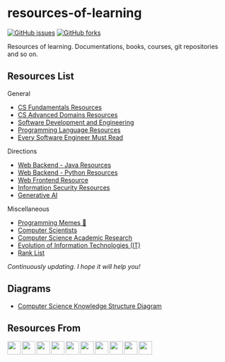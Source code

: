 # resources-of-learning

[![GitHub issues](https://img.shields.io/github/issues/tagnja/resources-of-learning)](https://github.com/tagnja/resources-of-learning/issues)
[![GitHub forks](https://img.shields.io/github/forks/tagnja/resources-of-learning)](https://github.com/tagnja/resources-of-learning/network)


Resources of learning. Documentations, books, courses, git repositories and so on.

## Resources List

General

- [CS Fundamentals Resources](%23cs-foundations.md)
- [CS Advanced Domains Resources](_cs-advanced-domains-resources.md)
- [Software Development and Engineering](_cs-software-development-and-engineering.md)
- [Programming Language Resources](/domains/programming-language-resources.md)
- [Every Software Engineer Must Read](_software-engineer-must-read.md)

Directions

- [Web Backend - Java Resources](directions/java-resources.md)
- [Web Backend - Python Resources](directions/python-resources.md)
- [Web Frontend Resource](directions/web-frontend-resources.md)
- [Information Security Resources](directions/information-security-resources.md)
- [Generative AI](domains/generative-ai.md)

Miscellaneous

- [Programming Memes 🤣](domains/programming-meme.md)
- [Computer Scientists](domains/computer-scientists.md)
- [Computer Science Academic Research](domains/computer-science-academic-research.md)
- [Evolution of Information Technologies (IT)](domains/evolution-of-information-technologies.md)
- [Rank List](domains/rank-list.md)

*Continuously updating. I hope it will help you!*

## Diagrams

- [Computer Science Knowledge Structure Diagram](diagrams/computer-science-knowledge-structure.md)

## Resources From

<img src="https://www.google.com/favicon.ico" width="30px" align="left" />
<img src="https://www.quora.com/favicon.ico" width="30px" align="left" />
<img src="https://www.zhihu.com/favicon.ico" width="30px" align="left" />
<img src="https://www.goodreads.com/favicon.ico" width="30px" align="left" />
<img src="https://www.douban.com/favicon.ico" width="30px" align="left" />
<img src="https://www.amazon.com/favicon.ico" width="30px" align="left" />
<img src="https://www.github.com/favicon.ico" width="30px"  align="left" />
<img src="https://www.v2ex.com/favicon.ico" width="30px" align="left" />
<img src="https://news.ycombinator.com/favicon.ico" width="30px" align="left"  />
<img src="https://www.reddit.com/favicon.ico" width="30px" align="left" />




